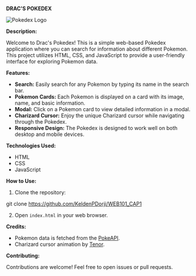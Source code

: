 **DRAC'S POKEDEX**

![Pokedex Logo](https://cdn.icon-icons.com/icons2/851/PNG/512/pokemon_moltres_icon-icons.com_67518.png)

**Description:**

Welcome to Drac's Pokedex! This is a simple web-based Pokedex application where you can search for information about different Pokemon. This project utilizes HTML, CSS, and JavaScript to provide a user-friendly interface for exploring Pokemon data.

**Features:**

- **Search:** Easily search for any Pokemon by typing its name in the search bar.
- **Pokemon Cards:** Each Pokemon is displayed on a card with its image, name, and basic information.
- **Modal:** Click on a Pokemon card to view detailed information in a modal.
- **Charizard Cursor:** Enjoy the unique Charizard cursor while navigating through the Pokedex.
- **Responsive Design:** The Pokedex is designed to work well on both desktop and mobile devices.

**Technologies Used:**

- HTML
- CSS
- JavaScript

**How to Use:**

1. Clone the repository:

git clone https://github.com/KeldenPDorji/WEB101_CAP1


2. Open `index.html` in your web browser.

**Credits:**

- Pokemon data is fetched from the [PokeAPI](https://pokeapi.co/).
- Charizard cursor animation by [Tenor](https://tenor.com/).

**Contributing:**

Contributions are welcome! Feel free to open issues or pull requests.

